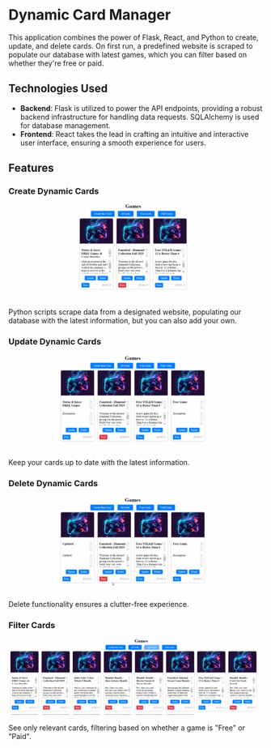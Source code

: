 # Dynamic Card Manager

This application combines the power of Flask, React, and Python to create, update, and delete cards. On first run, a predefined website is scraped to populate our database with latest games, which you can filter based on whether they're free or paid.

## Technologies Used

- **Backend**: Flask is utilized to power the API endpoints, providing a robust backend infrastructure for handling data requests. SQLAlchemy is used for database management.
- **Frontend**: React takes the lead in crafting an intuitive and interactive user interface, ensuring a smooth experience for users.

## Features

### Create Dynamic Cards
<p align="center">
  <img src="https://github.com/SagerKudrick/flask-react-game-scraper/blob/main/readme-images/creating.gif">
</p>

Python scripts scrape data from a designated website, populating our database with the latest information, but you can also add your own. 

### Update Dynamic Cards
<p align="center">
  <img src="https://github.com/SagerKudrick/flask-react-game-scraper/blob/main/readme-images/update.gif">
</p>

Keep your cards up to date with the latest information.

### Delete Dynamic Cards
<p align="center">
  <img src="https://github.com/SagerKudrick/flask-react-game-scraper/blob/main/readme-images/delete.gif">
</p>

Delete functionality ensures a clutter-free experience.

### Filter Cards
<p align="center">
  <img src="https://github.com/SagerKudrick/flask-react-game-scraper/blob/main/readme-images/filtering.gif">
</p>

See only relevant cards, filtering based on whether a game is "Free" or "Paid".
